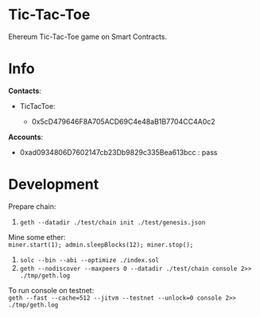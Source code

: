 # Tic-Tac-Toe

Ehereum Tic-Tac-Toe game on Smart Contracts.

# Info

__Contacts__:
  
- TicTacToe:

    - 0x5cD479646F8A705ACD69C4e48aB1B7704CC4A0c2

__Accounts__:

- 0xad0934806D7602147cb23Db9829c335Bea613bcc : pass

# Development

Prepare chain:

1. `geth --datadir ./test/chain init ./test/genesis.json`

Mine some ether:  
`miner.start(1); admin.sleepBlocks(12); miner.stop();`

1. `solc --bin --abi --optimize ./index.sol`
2. `geth --nodiscover --maxpeers 0 --datadir ./test/chain console 2>> ./tmp/geth.log`

To run console on testnet:  
`geth --fast --cache=512 --jitvm --testnet --unlock=0 console 2>> ./tmp/geth.log`
